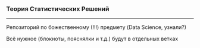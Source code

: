 ### Теория Статистических Решений

---

Репозиторий по божественному (!!!) предмету (Data Science, узнали?)

Всё нужное (блокноты, пояснялки и т.д.) будут в отдельных ветках
